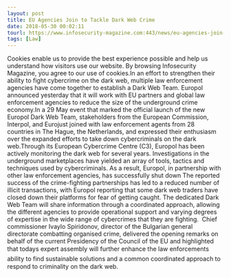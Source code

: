```yaml
---
layout: post
title: EU Agencies Join to Tackle Dark Web Crime
date: 2018-05-30 00:02:11
tourl: https://www.infosecurity-magazine.com:443/news/eu-agencies-join-to-tackle-dark/
tags: [Law]
---
```

Cookies enable us to provide the best experience possible and help us understand how visitors use our website. By browsing Infosecurity Magazine, you agree to our use of cookies.In an effort to strengthen their ability to fight cybercrime on the dark web, multiple law enforcement agencies have come together to establish a Dark Web Team. Europol announced yesterday that it will work with EU partners and global law enforcement agencies to reduce the size of the underground crime economy.In a 29 May event that marked the official launch of the new Europol Dark Web Team, stakeholders from the European Commission, Interpol, and Eurojust joined with law enforcement agents from 28 countries in The Hague, the Netherlands, and expressed their enthusiasm over the expanded efforts to take down cybercriminals on the dark web.Through its European Cybercrime Centre (C3), Europol has been actively monitoring the dark web for several years. Investigations in the underground marketplaces have yielded an array of tools, tactics and techniques used by cybercriminals. As a result, Europol, in partnership with other law enforcement agencies, has successfully shut down The reported success of the crime-fighting partnerships has led to a reduced number of illicit transactions, with Europol reporting that some dark web traders have closed down their platforms for fear of getting caught. The dedicated Dark Web Team will share information through a coordinated approach, allowing the different agencies to provide operational support and varying degrees of expertise in the wide range of cybercrimes that they are fighting.  Chief commissioner Ivaylo Spiridonov, director of the Bulgarian general directorate combatting organised crime, delivered the opening remarks on behalf of the current Presidency of the Council of the EU and highlighted that todays expert assembly will further enhance the law enforcements ability to find sustainable solutions and a common coordinated approach to respond to criminality on the dark web.